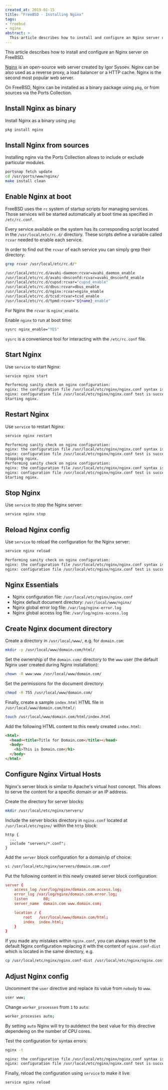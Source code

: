 ```yaml
---
created_at: 2019-01-15
title: "FreeBSD · Installing Nginx"
tags:
- freebsd
- nginx
abstract: >
  This article describes how to install and configure an Nginx server on FreeBSD.
---
```


This article describes how to install and configure an Nginx server on FreeBSD.

[Nginx](https://www.nginx.com/) is an open-source web server created by Igor
Sysoev. Nginx can be also used as a reverse proxy, a load balancer or a HTTP
cache. Nginx is the second most popular web server.

On FreeBSD, Nginx can be installed as a binary package using `pkg`, or from
sources via the Ports Collection.

## Install Nginx as binary 

Install Nginx as a binary using `pkg`:

```bash
pkg install nginx
```

## Install Nginx from sources

Installing nginx via the Ports Collection allows to include or exclude
particular modules.

```bash
portsnap fetch update
cd /usr/ports/www/nginx/
make install clean
```

## Enable Nginx at boot 

FreeBSD uses the `rc` system of startup scripts for managing services. Those
services will be started automatically at boot time as specified in
`/etc/rc.conf`.

Every service available on the system has its corresponding script located in the
`/usr/local/etc/rc.d/` directory. These scripts define a variable called `rcvar`
needed to enable each service.

In order to find out the `rcvar` of each service you can simply grep their
directory:

```bash
grep rcvar /usr/local/etc/rc.d/*
```
```bash
/usr/local/etc/rc.d/avahi-daemon:rcvar=avahi_daemon_enable
/usr/local/etc/rc.d/avahi-dnsconfd:rcvar=avahi_dnsconfd_enable
/usr/local/etc/rc.d/cupsd:rcvar="cupsd_enable"
/usr/local/etc/rc.d/dbus:rcvar=dbus_enable
/usr/local/etc/rc.d/nginx:rcvar=nginx_enable
/usr/local/etc/rc.d/tcsd:rcvar=tcsd_enable
/usr/local/etc/rc.d/tpmd:rcvar="${name}_enable"
```

For Nginx the `rcvar` is `nginx_enable`.

Enable `nginx` to run at boot time:

```bash
sysrc nginx_enable="YES"
```

`sysrc` is a convenience tool for interacting with the `/etc/rc.conf` file.

## Start Nginx

Use `service` to start Nginx:

```bash
service nginx start
```
```bash
Performing sanity check on nginx configuration:
nginx: the configuration file /usr/local/etc/nginx/nginx.conf syntax is ok
nginx: configuration file /usr/local/etc/nginx/nginx.conf test is successful
Starting nginx.
```

## Restart Nginx

Use `service` to restart Nginx:

```bash
service nginx restart
```
```bash
Performing sanity check on nginx configuration:
nginx: the configuration file /usr/local/etc/nginx/nginx.conf syntax is ok
nginx: configuration file /usr/local/etc/nginx/nginx.conf test is successful
Stopping nginx.
Performing sanity check on nginx configuration:
nginx: the configuration file /usr/local/etc/nginx/nginx.conf syntax is ok
nginx: configuration file /usr/local/etc/nginx/nginx.conf test is successful
Starting nginx.
```

## Stop Nginx

Use `service` to stop the Nginx server:

```bash
service nginx stop
```

## Reload Nginx config

Use `service` to reload the configuration for the Nginx server:

```bash
service nginx reload
```
```bash
Performing sanity check on nginx configuration:
nginx: the configuration file /usr/local/etc/nginx/nginx.conf syntax is ok
nginx: configuration file /usr/local/etc/nginx/nginx.conf test is successful
```

## Nginx Essentials 

- Nginx configuration file: `/usr/local/etc/nginx/nginx.conf`
- Nginx default document directory: `/usr/local/www/nginx/`
- Nginx global error log file: `/var/log/nginx-error.log`
- Nginx global access log file: `/var/log/nginx-access.log`

## Create Nginx document directory

Create a directory in `/usr/local/www/`, e.g. for `domain.com`:

```bash
mkdir -p /usr/local/www/domain.com/html/
```

Set the ownership of the `domain.com/` directory to the `www` user (the default
Nginx user created during Nginx installation):

```bash
chown -R www:www /usr/local/www/domain.com/
```

Set the permissions for the document directory:

```bash
chmod -R 755 /usr/local/www/domain.com/
```

Finally, create a sample `index.html` HTML file in
`/usr/local/www/domain.com/html/`:

```bash
touch /usr/local/www/domain.com/html/index.html
```

Add the following HTML content to this newly created `index.html`:

```html
<html>
  <head><title>Title for Domain.com</title></head>
  <body>
    <h1>This is Domain.com</h1>
  </body>
</html>
```

## Configure Nginx Virtual Hosts 

Nginx's server block is similar to Apache's virtual host concept. This allows to
serve the content for a specific domain or an IP address.

Create the directory for server blocks:

```bash
mkdir /usr/local/etc/nginx/servers/
```

Include the server blocks directory in `nginx.conf` located at
`/usr/local/etc/nginx/` within the `http` block:

```nginx
http {
  ...
  include "servers/*.conf";
}
```

Add the `server` block configuration for a domain/ip of choice:

```bash
vi /usr/local/etc/nginx/servers/domain.com.conf
```

Put the following content in this newly created server block configuration:

```conf
server {
    access_log /var/log/nginx/domain.com.access.log;
    error_log /var/log/nginx/domain.com.error.log;
    listen       80;
    server_name  domain.com www.domain.com;

    location / {
        root   /usr/local/www/domain.com/html;
        index  index.html;
    }
}
```

If you made any mistakes within `nginx.conf`, you can always revert to the
default Nginx configuration replacing it with the content of `nginx.conf-dist`
which is located in the same directory, e.g.

```bash
cp /usr/local/etc/nginx/nginx.conf-dist /usr/local/etc/nginx/nginx.conf
```

## Adjust Nginx config

Uncomment the `user` directive and replace its value from `nobody` to `www`.

```bash
user www;
```

Change `worker_processes` from `1` to `auto`:

```bash
worker_processes auto;
```

By setting `auto` Nginx will try to autdetect the best value for this directive
dependeing on the number of CPU cores.

Test the configuration for syntax errors:

```bash
nginx -t
```
```bash
nginx: the configuration file /usr/local/etc/nginx/nginx.conf syntax is ok
nginx: configuration file /usr/local/etc/nginx/nginx.conf test is successful
```

Finally, reload the configuration using `service` to make it live:

```bash
service nginx reload
```
